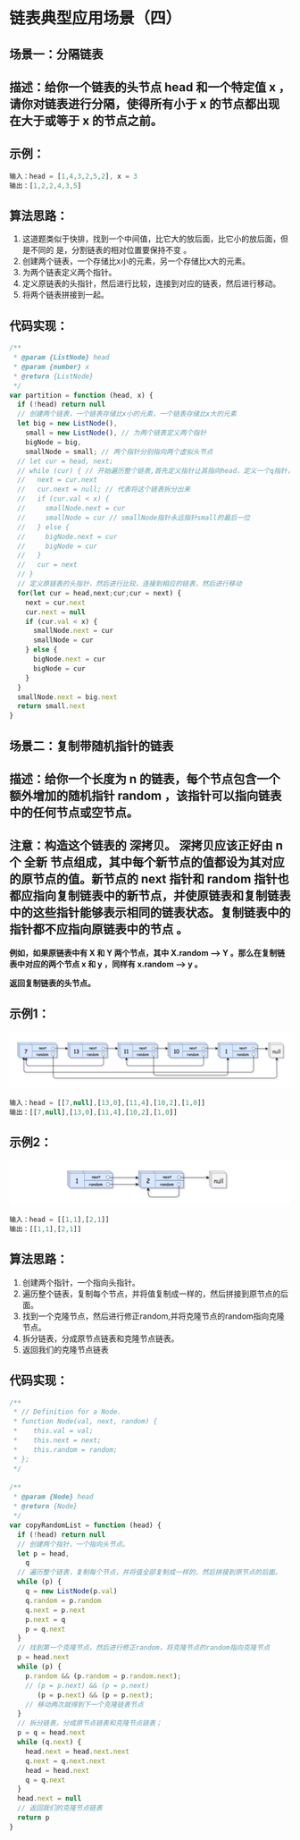 # 链表典型应用场景（四）

## 场景一：分隔链表

## 描述：给你一个链表的头节点 head 和一个特定值 x ，请你对链表进行分隔，使得所有小于 x 的节点都出现在大于或等于 x 的节点之前。

## 示例：

```javascript
输入：head = [1,4,3,2,5,2], x = 3
输出：[1,2,2,4,3,5]
```

## 算法思路：

1. 这道题类似于快排，找到一个中间值，比它大的放后面，比它小的放后面，但是不同的 是，分割链表的相对位置要保持不变 。
2. 创建两个链表，一个存储比x小的元素，另一个存储比x大的元素。
3. 为两个链表定义两个指针。
4. 定义原链表的头指针，然后进行比较，连接到对应的链表，然后进行移动。
5. 将两个链表拼接到一起。

## 代码实现：

```javascript
/**
 * @param {ListNode} head
 * @param {number} x
 * @return {ListNode}
 */
var partition = function (head, x) {
  if (!head) return null
  // 创建两个链表，一个链表存储比x小的元素，一个链表存储比x大的元素
  let big = new ListNode(),
    small = new ListNode(), // 为两个链表定义两个指针
    bigNode = big,
    smallNode = small; // 两个指针分别指向两个虚拟头节点
  // let cur = head, next;
  // while (cur) { // 开始遍历整个链表,首先定义指针让其指向head，定义一个q指针，代码原链表的后一个节点
  //   next = cur.next
  //   cur.next = null; // 代表将这个链表拆分出来
  //   if (cur.val < x) {
  //     smallNode.next = cur
  //     smallNode = cur // smallNode指针永远指针small的最后一位
  //   } else {
  //     bigNode.next = cur
  //     bigNode = cur
  //   }
  //   cur = next
  // }
  // 定义原链表的头指针，然后进行比较，连接到相应的链表，然后进行移动
  for(let cur = head,next;cur;cur = next) {
    next = cur.next
    cur.next = null
    if (cur.val < x) {
      smallNode.next = cur
      smallNode = cur
    } else {
      bigNode.next = cur
      bigNode = cur
    }
  }
  smallNode.next = big.next
  return small.next
}
```

## 场景二：复制带随机指针的链表

## 描述：给你一个长度为 n 的链表，每个节点包含一个额外增加的随机指针 random ，该指针可以指向链表中的任何节点或空节点。

## 注意：构造这个链表的 深拷贝。 深拷贝应该正好由 n 个 全新 节点组成，其中每个新节点的值都设为其对应的原节点的值。新节点的 next 指针和 random 指针也都应指向复制链表中的新节点，并使原链表和复制链表中的这些指针能够表示相同的链表状态。复制链表中的指针都不应指向原链表中的节点 。

**例如，如果原链表中有 X 和 Y 两个节点，其中 X.random --> Y 。那么在复制链表中对应的两个节点 x 和 y ，同样有 x.random --> y 。**

**返回复制链表的头节点。**

## 示例1：

![](../images//e1.png)


```javascript
输入：head = [[7,null],[13,0],[11,4],[10,2],[1,0]]
输出：[[7,null],[13,0],[11,4],[10,2],[1,0]]
```

## 示例2：

![](../images//e2.png)

```javascript
输入：head = [[1,1],[2,1]]
输出：[[1,1],[2,1]]
```

## 算法思路：

1. 创建两个指针，一个指向头指针。
2. 遍历整个链表，复制每个节点，并将值复制成一样的，然后拼接到原节点的后面。
3. 找到一个克隆节点，然后进行修正random,并将克隆节点的random指向克隆节点。
4. 拆分链表，分成原节点链表和克隆节点链表。
5. 返回我们的克隆节点链表    

## 代码实现：

```javascript
/**
 * // Definition for a Node.
 * function Node(val, next, random) {
 *    this.val = val;
 *    this.next = next;
 *    this.random = random;
 * };
 */

/**
 * @param {Node} head
 * @return {Node}
 */
var copyRandomList = function (head) {
  if (!head) return null
  // 创建两个指针，一个指向头节点。
  let p = head,
    q
  // 遍历整个链表，复制每个节点，并将值全部复制成一样的，然后拼接到原节点的后面。
  while (p) {
    q = new ListNode(p.val)
    q.random = p.random
    q.next = p.next
    p.next = q
    p = q.next
  }
  // 找到第一个克隆节点，然后进行修正random，将克隆节点的random指向克隆节点
  p = head.next
  while (p) {
    p.random && (p.random = p.random.next);
    // (p = p.next) && (p = p.next)
       (p = p.next) && (p = p.next);
    // 移动两次就得到下一个克隆链表节点
  }
  // 拆分链表，分成原节点链表和克隆节点链表；
  p = q = head.next
  while (q.next) {
    head.next = head.next.next
    q.next = q.next.next
    head = head.next
    q = q.next
  }
  head.next = null
  // 返回我们的克隆节点链表
  return p
}
```

